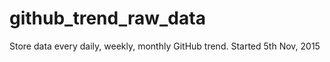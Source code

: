 # github_trend_raw_data
Store data every daily, weekly, monthly GitHub trend. Started 5th Nov, 2015
